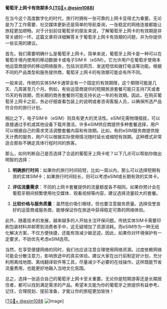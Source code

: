 **葡萄牙上网卡有效期多久[[TG💪+ @esim1088](https://t.me/s/esim1088)]**

在当今这个高度数字化的时代，旅行时拥有一张可靠的上网卡显得尤为重要。无论是为了工作需要、社交媒体更新还是简单的导航查询，一张稳定的网络连接都能让旅程更加顺畅。对于计划前往葡萄牙的朋友来说，了解葡萄牙上网卡的有效期是非常关键的一环。这篇文章将详细解答关于葡萄牙上网卡有效期的问题，并为你提供一些实用的建议。

首先，我们需要明确什么是葡萄牙上网卡。简单来说，葡萄牙上网卡是一种可以在葡萄牙境内使用的移动数据卡或电子SIM卡（eSIM）。它允许用户在葡萄牙使用本地运营商提供的移动网络服务，包括浏览网页、发送短信和拨打电话等功能。根据不同的产品类型和服务提供商，葡萄牙上网卡的有效期可能会有所不同。

一般来说，传统的实体SIM卡通常会有一个固定的有效期限，这个期限可能是几天、几周甚至几个月。例如，有些运营商提供的短期旅游套餐可能只支持7天或者15天的有效期，而长期的商务套餐则可能支持长达一年的有效期。因此，在购买葡萄牙上网卡之前，务必仔细查看包装上的说明或者咨询客服人员，以确保所选产品符合你的旅行计划。

相比之下，电子SIM卡（eSIM）则具有更大的灵活性。eSIM无需物理插拔，可以直接通过手机或其他设备下载并激活。许多eSIM供应商提供多种套餐选择，用户可以根据自己的需求灵活调整套餐内容和有效期。比如，有的eSIM服务商提供按天计费的服务，用户可以根据实际使用情况随时延长或缩短有效期。这种模式非常适合那些不确定具体行程时间的旅客。

那么，如何判断自己是否选择了合适的葡萄牙上网卡呢？以下几点可以帮助你做出明智的选择：

1. **明确旅行时间**：如果你的旅行时间较短，比如一周以内，那么可以选择短期有效的实体SIM卡；如果旅行时间较长，则可以考虑eSIM或长期有效的实体卡。
   
2. **评估流量需求**：不同的上网卡套餐提供的流量额度各不相同。如果你预计会在葡萄牙期间频繁使用社交媒体、观看视频等内容，建议选择流量较大的套餐。
   
3. **比较价格与服务质量**：虽然低价吸引眼球，但也要注意服务质量。选择信誉良好的运营商或服务商，能够保证你在旅途中获得稳定可靠的网络体验。

此外，随着技术的发展，越来越多的人开始关注环保问题。传统实体SIM卡需要印刷包装材料并邮寄到消费者手中，这无疑增加了资源消耗。而eSIM作为一种无纸化解决方案，不仅方便快捷，还能有效减少碳足迹。因此，如果你对环境保护有一定要求，不妨优先考虑eSIM选项。

当然，在享受便捷网络的同时，我们也应该注意合理使用网络资源。过度依赖网络可能会分散注意力，影响旅途中的真实体验。建议大家在出行前制定好计划，充分利用离线地图、离线翻译软件等工具，尽量减少不必要的在线操作。这样既能节省流量费用，也能更好地融入当地文化氛围。

总之，选择一张适合自己的葡萄牙上网卡至关重要。无论你是短期游客还是长期居住者，都可以找到满足需求的产品。希望本文能为你的葡萄牙之旅提供有益参考。记住，合理规划、提前准备，才能让你的旅程更加愉快！

[[TG💪+ @esim1088](https://t.me/s/esim1088) ![Image](https://i.postimg.cc/4NQfJmqS/Snipaste-2025-05-13-00-14-12.png)]